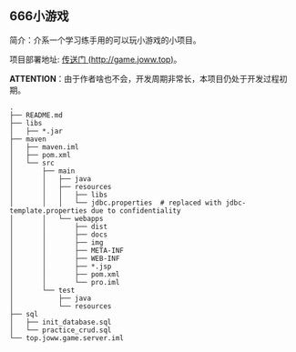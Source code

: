 ## 666小游戏

简介：介系一个学习练手用的可以玩小游戏的小项目。

项目部署地址: [传送门 (http://game.joww.top)](http://game.joww.top)。

**ATTENTION**：由于作者啥也不会，开发周期非常长，本项目仍处于开发过程初期。

```shell
.
├── README.md
├── libs
│   ├── *.jar
├── maven
│   ├── maven.iml
│   ├── pom.xml
│   └── src
│       ├── main
│       │   ├── java
│       │   ├── resources
│       │   │   ├── libs
│       │   │   └── jdbc.properties  # replaced with jdbc-template.properties due to confidentiality
│       │   └── webapps
│       │       ├── dist
│       │       ├── docs
│       │       ├── img
│       │       ├── META-INF
│       │       ├── WEB-INF
│       │       ├── *.jsp
│       │       ├── pom.xml
│       │       └── pro.iml
│       └── test
│           ├── java
│           └── resources
├── sql
│   ├── init_database.sql
│   └── practice_crud.sql
└── top.joww.game.server.iml
```

